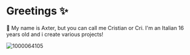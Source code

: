 # Greetings ✨
👋 My name is Axter, but you can call me Cristian or Cri. I'm an Italian 16 years old and i create various projects!

![1000064105](https://github.com/user-attachments/assets/e26d2141-a15d-4fdf-83bd-d6d3a26cf249)

